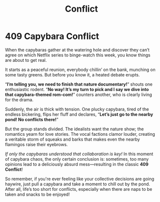 ﻿---
category: 4xx
code: 409
cover: https://firebasestorage.googleapis.com/v0/b/capy-http.appspot.com/o/Capy-409-750x600.webp?alt=media
thumbnail: https://firebasestorage.googleapis.com/v0/b/capy-http.appspot.com/o/Capy-409-250x200.webp?alt=media
coverAlt: Conflict
description: Conflict
pubDate: 2014-06-01
tags:
- 4xx
title: Conflict
---


# 409 Capybara Conflict

When the capybaras gather at the watering hole and discover they can’t agree on which Netflix series to binge-watch this week, you know things are about to get real. 

It starts as a peaceful reunion, everybody chillin’ on the bank, munching on some tasty greens. But before you know it, a heated debate erupts. 

“**I’m telling you, we need to finish that nature documentary!**” shouts one enthusiastic rodent.
“**No way! It’s my turn to pick and I say we dive into that capybara-themed rom-com!**” counters another, who is clearly living for the drama.

Suddenly, the air is thick with tension. One plucky capybara, tired of the endless bickering, flips her fluff and declares, “**Let’s just go to the nearby pond! No conflicts there!**” 

But the group stands divided. The idealists want the nature show; the romantics yearn for love stories. The vocal factions clamor louder, creating a veritable storm of squeaks and barks that makes even the nearby flamingos raise their eyebrows. 

*If only the capybaras understood that collaboration is key!* In this moment of capybara chaos, the only certain conclusion is: sometimes, too many opinions lead to a deliciously absurd mess—resulting in the classic **409 Conflict**!

So remember, if you're ever feeling like your collective decisions are going haywire, just pull a capybara and take a moment to chill out by the pond. After all, life’s too short for conflicts, especially when there are naps to be taken and snacks to be enjoyed!